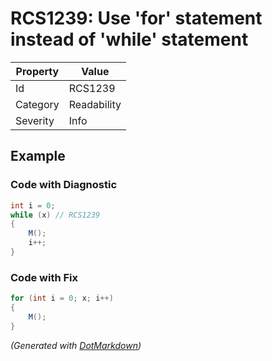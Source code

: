 # RCS1239: Use 'for' statement instead of 'while' statement

| Property | Value       |
| -------- | ----------- |
| Id       | RCS1239     |
| Category | Readability |
| Severity | Info        |

## Example

### Code with Diagnostic

```csharp
int i = 0;
while (x) // RCS1239
{
    M();
    i++;
}
```

### Code with Fix

```csharp
for (int i = 0; x; i++)
{
    M();
}
```


*\(Generated with [DotMarkdown](http://github.com/JosefPihrt/DotMarkdown)\)*